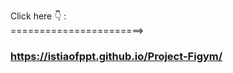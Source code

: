 
Click here 👇 : </br>
                         =======================>  <h3>https://istiaofppt.github.io/Project-Figym/</h3>

